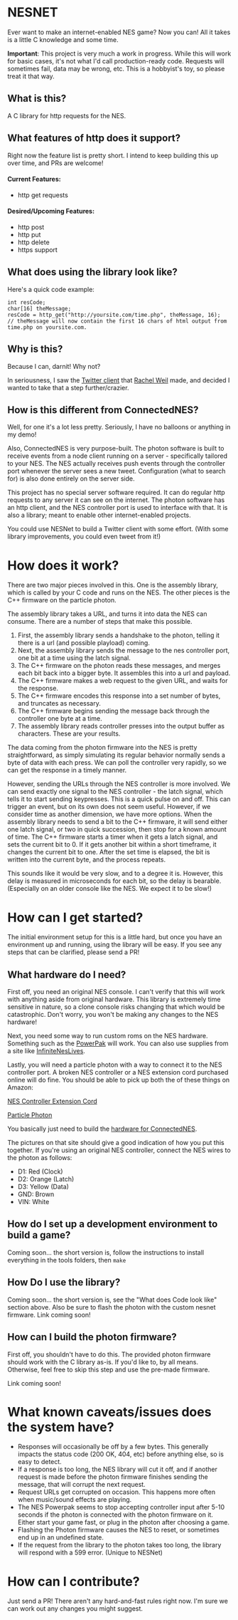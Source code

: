 # NESNET

Ever want to make an internet-enabled NES game? Now you can! All it takes is a little C knowledge and some time.

**Important**: This project is very much a work in progress. While this will work for basic cases, it's not what
I'd call production-ready code. Requests will sometimes fail, data may be wrong, etc. This is a hobbyist's toy, 
so please treat it that way.

## What is this?

A C library for http requests for the NES. 

## What features of http does it support?

Right now the feature list is pretty short. I intend to keep building this up over time, and PRs are welcome!

#### Current Features: 
- http get requests

#### Desired/Upcoming Features: 
- http post
- http put
- http delete 
- https support

## What does using the library look like?

Here's a quick code example: 

```
int resCode;
char[16] theMessage;
resCode = http_get("http://yoursite.com/time.php", theMessage, 16);
// theMessage will now contain the first 16 chars of html output from time.php on yoursite.com.
```

## Why is this?

Because I can, darnit! Why not?

In seriousness, I saw the 
[Twitter client](http://nobadmemories.com/connectednes/) that 
[Rachel Weil](http://www.twitter.com/partytimehxlnt)
made, and decided I wanted to take that a step further/crazier.

## How is this different from ConnectedNES?

Well, for one it's a lot less pretty. Seriously, I have no balloons or anything in my demo!

Also, ConnectedNES is very purpose-built. The photon software is built to receive events from a node client running on
a server - specifically tailored to your NES. The NES actually receives push events through the controller port whenever
the server sees a new tweet. Configuration (what to search for) is also done entirely on the server side.

This project has no special server software required. It can do regular http requests to any server it can see on the 
internet. The photon software has an http client, and the NES controller port is used to interface with that. It is 
also a library; meant to enable other internet-enabled projects. 

You could use NESNet to build a Twitter client with some effort. (With some library improvements, you could even tweet
from it!)

# How does it work? 

There are two major pieces involved in this. One is the assembly library, which is called by your C code and runs on the NES.
The other pieces is the C++ firmware on the particle photon. 

The assembly library takes a URL, and turns it into data the NES can consume. There are a number of steps that make 
this possible.
1. First, the assembly library sends a handshake to the photon, telling it there is a url (and possible playload) coming. 
2. Next, the assembly library sends the message to the nes controller port, one bit at a time using the latch signal.
3. The C++ firmware on the photon reads these messages, and merges each bit back into a bigger byte. It assembles this into
   a url and payload. 
4. The C++ firmware makes a web request to the given URL, and waits for the response. 
5. The C++ firmware encodes this response into a set number of bytes, and truncates as necessary. 
6. The C++ firmware begins sending the message back through the controller one byte at a time.
7. The assembly library reads controller presses into the output buffer as characters. These are your results.

The data coming from the photon firmware into the NES is pretty straightforward, as simply simulating its regular behavior
normally sends a byte of data with each press. We can poll the controller very rapidly, so we can get the response in a
timely manner.

However, sending the URLs through the NES controller is more involved. We can send exactly one signal to the NES controller -
the latch signal, which tells it to start sending keypresses. This is a quick pulse on and off. This can trigger an event, 
but on its own does not seem useful. However, if we consider time as another dimension, we have more options. When the assembly
library needs to send a bit to the C++ firmware, it will send either one latch signal, or two in quick succession, then stop
for a known amount of time. The C++ firmware starts a timer when it gets a latch signal, and sets the current bit to 0. If it
gets another bit within a short timeframe, it changes the current bit to one. After the set time is elapsed, the bit is written
into the current byte, and the process repeats.

This sounds like it would be very slow, and to a degree it is. However, this delay is measured in microseconds for each bit, so
the delay is bearable. (Especially on an older console like the NES. We expect it to be slow!) 

# How can I get started?

The initial environment setup for this is a little hard, but once you have an environment up and running, using the library
will be easy. If you see any steps that can be clarified, please send a PR!

## What hardware do I need?

First off, you need an original NES console. I can't verify that this will work with anything aside from original hardware.
This library is extremely time sensitive in nature, so a clone console risks changing that which would be catastrophic.
Don't worry, you won't be making any changes to the NES hardware! 

Next, you need some way to run custom roms on the NES hardware. Something such as the 
[PowerPak](http://www.retrousb.com/product_info.php?cPath=24&products_id=34) 
will work. You can also use supplies from a site like [InfiniteNesLives](http://infiniteneslives.com).

Lastly, you will need a particle photon with a way to connect it to the NES controller port. A broken NES controller or a NES 
extension cord purchased online will do fine. You should be able to pick up both the of these things on Amazon:

[NES Controller Extension Cord](https://www.amazon.com/Retro-Bit-NES-Cable-Extension-6FT/dp/B005IL1E0G)

[Particle Photon](https://www.amazon.com/Particle-PHOTON-Comprehensive-Development-Access/dp/B016YNU1A0)

You basically just need to build the 
[hardware for ConnectedNES](http://nobadmemories.com/connectednes/).

The pictures on that site should give a good indication of how you put this together. If you're using an original
NES controller, connect the NES wires to the photon as follows:

- D1: Red (Clock)
- D2: Orange (Latch)
- D3: Yellow (Data)
- GND: Brown
- VIN: White

## How do I set up a development environment to build a game?

Coming soon... the short version is, follow the instructions to install everything in the tools folders, then `make`

## How Do I use the library?

Coming soon... the short version is, see the "What does Code look like" section above. Also be sure to flash the photon
with the custom nesnet firmware. Link coming soon!

## How can I build the photon firmware?

First off, you shouldn't have to do this. The provided photon firmware should work with the C library as-is. If you'd like to, by
all means. Otherwise, feel free to skip this step and use the pre-made firmware.

Link coming soon!

# What known caveats/issues does the system have?

- Responses will occasionally be off by a few bytes. This generally impacts the status code (200 OK, 404, etc) before anything
  else, so is easy to detect. 
- If a response is too long, the NES library will cut it off, and if another request is made before the photon firmware finishes
  sending the message, that will corrupt the next request.
- Request URLs get corrupted on occasion. This happens more often when music/sound effects are playing.
- The NES Powerpak seems to stop accepting controller input after 5-10 seconds if the photon is connected with the photon 
  firmware on it. Either start your game fast, or plug in the photon after choosing a game.
- Flashing the Photon firmware causes the NES to reset, or sometimes end up in an undefined state.
- If the request from the library to the photon takes too long, the library will respond with a 599 error. (Unique to NESNet)

# How can I contribute?

Just send a PR! There aren't any hard-and-fast rules right now. I'm sure we can work out any changes you might suggest.